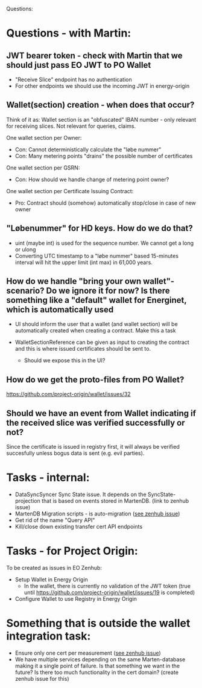Questions:

# Questions - with Martin:

## JWT bearer token - check with Martin that we should just pass EO JWT to PO Wallet

- "Receive Slice" endpoint has no authentication
- For other endpoints we should use the incoming JWT in energy-origin

## Wallet(section) creation - when does that occur?

Think of it as: Wallet section is an "obfuscated" IBAN number - only relevant for receiving slices. Not relevant for queries, claims.

One wallet section per Owner:

- Con: Cannot deterministically calculate the "løbe nummer"
- Con: Many metering points "drains" the possible number of certificates

One wallet section per GSRN:

- Con: How should we handle change of metering point owner?

One wallet section per Certificate Issuing Contract:

- Pro: Contract should (somehow) automatically stop/close in case of new owner

## "Løbenummer" for HD keys. How do we do that?

- uint (maybe int) is used for the sequence number. We cannot get a long or ulong
- Converting UTC timestamp to a "løbe nummer" based 15-minutes interval will hit the upper limit (int max) in 61,000 years.

## How do we handle "bring your own wallet"-scenario? Do we ignore it for now? Is there something like a "default" wallet for Energinet, which is automatically used

- UI should inform the user that a wallet (and wallet section) will be automatically created when creating a contract. Make this a task

- WalletSectionReference can be given as input to creating the contract and this is where issued certificates should be sent to.

  - Should we expose this in the UI?

## How do we get the proto-files from PO Wallet?

https://github.com/project-origin/wallet/issues/32

## Should we have an event from Wallet indicating if the received slice was verified successfully or not?

Since the certificate is issued in registry first, it will always be verified succesfully unless bogus data is sent (e.g. evil parties).

# Tasks - internal:

* DataSyncSyncer Sync State issue. It depends on the SyncState-projection that is based on events stored in MartenDB. (link to zenhub issue)
* MartenDB Migration scripts - is auto-migration ([see zenhub issue](https://app.zenhub.com/workspaces/team-atlas-633199659e255a37cd1d144f/issues/gh/energinet-datahub/energy-origin-issues/986))
* Get rid of the name "Query API"
* Kill/close down existing transfer cert API endpoints

# Tasks - for Project Origin:

To be created as issues in EO Zenhub:

- Setup Wallet in Energy Origin
  - In the wallet, there is currently no validation of the JWT token (true until https://github.com/project-origin/wallet/issues/19 is completed)
- Configure Wallet to use Registry in Energy Origin

# Something that is outside the wallet integration task:

* Ensure only one cert per measurement ([see zenhub issue](https://app.zenhub.com/workspaces/team-atlas-633199659e255a37cd1d144f/issues/gh/energinet-datahub/energy-origin-issues/1114))
* We have multiple services depending on the same Marten-database making it a single point of failure. Is that something we want in the future? Is there too much functionality in the cert domain? (create zenhub issue for this)
